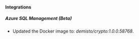 
#### Integrations
##### Azure SQL Management (Beta)
- Updated the Docker image to: *demisto/crypto:1.0.0.58768*.
